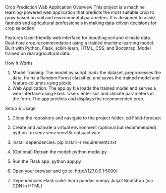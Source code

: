 Crop Prediction Web Application
Overview
This project is a machine learning-powered web application that predicts the most suitable crop to grow based on soil and environmental parameters. It is designed to assist farmers and agricultural professionals in making data-driven decisions for crop selection.

Features
User-friendly web interface for inputting soil and climate data.
Real-time crop recommendation using a trained machine learning model.
Built with Python, Flask, scikit-learn, HTML, CSS, and Bootstrap.
Model trained on real agricultural data.

How It Works
1. Model Training:
The model.py script loads the dataset, preprocesses the data, trains a Random Forest classifier, and saves the trained model and feature columns using pickle.
2. Web Application:
The app.py file loads the trained model and serves a web interface using Flask.
Users enter soil and climate parameters in the form.
The app predicts and displays the recommended crop.

Setup & Usage
1. Clone the repository and navigate to the project folder:
cd Field-forecast

2. Create and activate a virtual environment (optional but recommended):
python -m venv venv
venv\Scripts\activate

3. Install dependencies:
pip install -r requirements.txt

4. (Optional) Retrain the model:
python model.py

5. Run the Flask app:
python app.py

6. Open your browser and go to:
http://127.0.0.1:5000/

7. Dependencies
Flask
scikit-learn
pandas
numpy
Jinja2
Bootstrap (via CDN in HTML)

